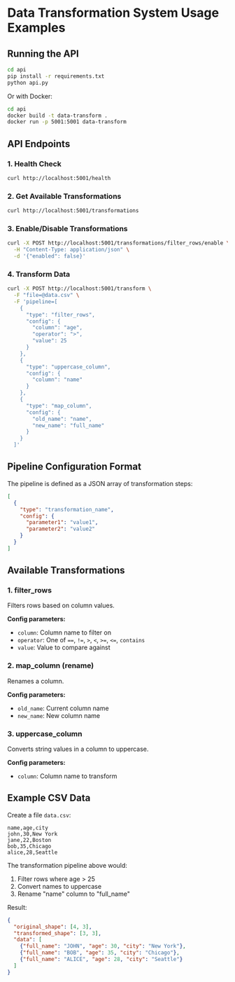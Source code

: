 # Data Transformation System Usage Examples

## Running the API

```bash
cd api
pip install -r requirements.txt
python api.py
```

Or with Docker:
```bash
cd api
docker build -t data-transform .
docker run -p 5001:5001 data-transform
```

## API Endpoints

### 1. Health Check
```bash
curl http://localhost:5001/health
```

### 2. Get Available Transformations
```bash
curl http://localhost:5001/transformations
```

### 3. Enable/Disable Transformations
```bash
curl -X POST http://localhost:5001/transformations/filter_rows/enable \
  -H "Content-Type: application/json" \
  -d '{"enabled": false}'
```

### 4. Transform Data
```bash
curl -X POST http://localhost:5001/transform \
  -F "file=@data.csv" \
  -F 'pipeline=[
    {
      "type": "filter_rows",
      "config": {
        "column": "age",
        "operator": ">",
        "value": 25
      }
    },
    {
      "type": "uppercase_column",
      "config": {
        "column": "name"
      }
    },
    {
      "type": "map_column",
      "config": {
        "old_name": "name",
        "new_name": "full_name"
      }
    }
  ]'
```

## Pipeline Configuration Format

The pipeline is defined as a JSON array of transformation steps:

```json
[
  {
    "type": "transformation_name",
    "config": {
      "parameter1": "value1",
      "parameter2": "value2"
    }
  }
]
```

## Available Transformations

### 1. filter_rows
Filters rows based on column values.

**Config parameters:**
- `column`: Column name to filter on
- `operator`: One of `==`, `!=`, `>`, `<`, `>=`, `<=`, `contains`
- `value`: Value to compare against

### 2. map_column (rename)
Renames a column.

**Config parameters:**
- `old_name`: Current column name
- `new_name`: New column name

### 3. uppercase_column
Converts string values in a column to uppercase.

**Config parameters:**
- `column`: Column name to transform

## Example CSV Data

Create a file `data.csv`:
```csv
name,age,city
john,30,New York
jane,22,Boston
bob,35,Chicago
alice,28,Seattle
```

The transformation pipeline above would:
1. Filter rows where age > 25
2. Convert names to uppercase
3. Rename "name" column to "full_name"

Result:
```json
{
  "original_shape": [4, 3],
  "transformed_shape": [3, 3],
  "data": [
    {"full_name": "JOHN", "age": 30, "city": "New York"},
    {"full_name": "BOB", "age": 35, "city": "Chicago"},
    {"full_name": "ALICE", "age": 28, "city": "Seattle"}
  ]
}
```